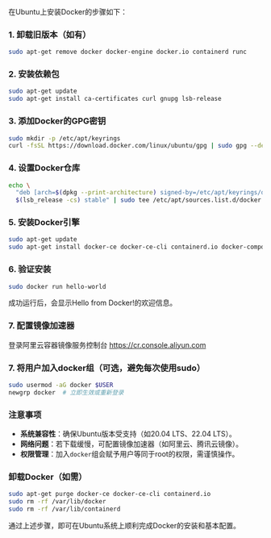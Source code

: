 在Ubuntu上安装Docker的步骤如下：

### 1. 卸载旧版本（如有）
```bash
sudo apt-get remove docker docker-engine docker.io containerd runc
```

### 2. 安装依赖包
```bash
sudo apt-get update
sudo apt-get install ca-certificates curl gnupg lsb-release
```

### 3. 添加Docker的GPG密钥
```bash
sudo mkdir -p /etc/apt/keyrings
curl -fsSL https://download.docker.com/linux/ubuntu/gpg | sudo gpg --dearmor -o /etc/apt/keyrings/docker.gpg
```

### 4. 设置Docker仓库
```bash
echo \
  "deb [arch=$(dpkg --print-architecture) signed-by=/etc/apt/keyrings/docker.gpg] https://download.docker.com/linux/ubuntu \
  $(lsb_release -cs) stable" | sudo tee /etc/apt/sources.list.d/docker.list > /dev/null
```

### 5. 安装Docker引擎
```bash
sudo apt-get update
sudo apt-get install docker-ce docker-ce-cli containerd.io docker-compose-plugin
```

### 6. 验证安装
```bash
sudo docker run hello-world
```
成功运行后，会显示Hello from Docker!的欢迎信息。


### 7. 配置镜像加速器
登录阿里云容器镜像服务控制台 https://cr.console.aliyun.com

### 7. 将用户加入docker组（可选，避免每次使用sudo）
```bash
sudo usermod -aG docker $USER
newgrp docker  # 立即生效或重新登录
```

### 注意事项
- **系统兼容性**：确保Ubuntu版本受支持（如20.04 LTS、22.04 LTS）。
- **网络问题**：若下载缓慢，可配置镜像加速器（如阿里云、腾讯云镜像）。
- **权限管理**：加入`docker`组会赋予用户等同于root的权限，需谨慎操作。

### 卸载Docker（如需）
```bash
sudo apt-get purge docker-ce docker-ce-cli containerd.io
sudo rm -rf /var/lib/docker
sudo rm -rf /var/lib/containerd
```

通过上述步骤，即可在Ubuntu系统上顺利完成Docker的安装和基本配置。